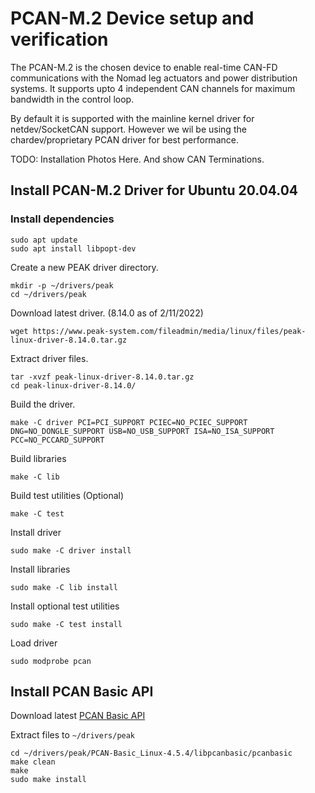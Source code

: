 # PCAN-M.2 Device setup and verification

The PCAN-M.2 is the chosen device to enable real-time CAN-FD communications with the Nomad leg actuators and power distribution systems. It supports upto 4 independent CAN channels for maximum bandwidth in the control loop.

By default it is supported with the mainline kernel driver for netdev/SocketCAN support.  However we wil be using the chardev/proprietary PCAN driver for best performance.  

TODO: Installation Photos Here.  And show CAN Terminations.

## Install PCAN-M.2 Driver for Ubuntu 20.04.04

### Install dependencies

```
sudo apt update
sudo apt install libpopt-dev
```

Create a new PEAK driver directory.

```
mkdir -p ~/drivers/peak
cd ~/drivers/peak
```

Download latest driver. (8.14.0 as of 2/11/2022)

```
wget https://www.peak-system.com/fileadmin/media/linux/files/peak-linux-driver-8.14.0.tar.gz
```

Extract driver files.

```
tar -xvzf peak-linux-driver-8.14.0.tar.gz
cd peak-linux-driver-8.14.0/
```

Build the driver.

```
make -C driver PCI=PCI_SUPPORT PCIEC=NO_PCIEC_SUPPORT DNG=NO_DONGLE_SUPPORT USB=NO_USB_SUPPORT ISA=NO_ISA_SUPPORT PCC=NO_PCCARD_SUPPORT
```

Build libraries

```
make -C lib
```

Build test utilities (Optional)

```
make -C test
```

Install driver

```
sudo make -C driver install
```

Install libraries

```
sudo make -C lib install
```

Install optional test utilities

```
sudo make -C test install
```

Load driver

```
sudo modprobe pcan
```

## Install PCAN Basic API

Download latest [PCAN Basic API](https://www.peak-system.com/quick/BasicLinux)

Extract files to ```~/drivers/peak```

```
cd ~/drivers/peak/PCAN-Basic_Linux-4.5.4/libpcanbasic/pcanbasic
make clean
make
sudo make install
```

